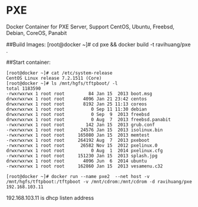 # PXE  
Docker Container for PXE Server, Support CentOS, Ubuntu, Freebsd, Debian, CoreOS, Panabit

##Build Images:
[root@docker ~]# cd pxe && docker build -t ravihuang/pxe .

##Start container:
```
[root@docker ~]# cat /etc/system-release
CentOS Linux release 7.2.1511 (Core)
[root@docker ~]# ls /mnt/hgfs/tftpboot/ -l
total 1183590
-rwxrwxrwx 1 root root         84 Jan 15  2013 boot.msg
drwxrwxrwx 1 root root       4096 Jan 21 23:42 centos
drwxrwxrwx 1 root root       8192 Jan 25 11:13 coreos
drwxrwxrwx 1 root root          0 Sep 11 11:30 debian
drwxrwxrwx 1 root root          0 Sep  9  2013 freebsd
drwxrwxrwx 1 root root          0 Aug  7  2013 freebsd.panabit
-rwxrwxrwx 1 root root        142 Jan 15  2013 grub.conf
-rwxrwxrwx 1 root root      24576 Jan 15  2013 isolinux.bin
-rwxrwxrwx 1 root root     165080 Jan 15  2013 memtest
-rwxrwxrwx 1 root root     264192 Aug  7  2013 pxeboot
-rwxrwxrwx 1 root root      26582 Nov 15  2012 pxelinux.0
drwxrwxrwx 1 root root          0 Aug  1  2014 pxelinux.cfg
-rwxrwxrwx 1 root root     151230 Jan 15  2013 splash.jpg
drwxrwxrwx 1 root root       4096 Jun  6  2014 ubuntu
-rwxrwxrwx 1 root root     162860 Jan 15  2013 vesamenu.c32

[root@docker ~]# docker run --name pxe2  --net host -v /mnt/hgfs/tftpboot:/tftpboot -v /mnt/cdrom:/mnt/cdrom -d ravihuang/pxe 192.168.103.11
```
192.168.103.11 is dhcp listen address
